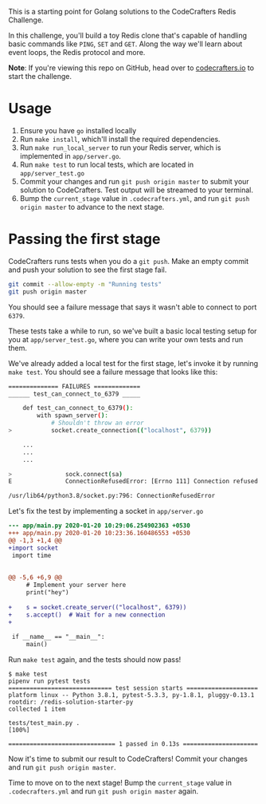 This is a starting point for Golang solutions to the CodeCrafters
Redis Challenge.

In this challenge, you'll build a toy Redis clone that's capable of handling
basic commands like `PING`, `SET` and `GET`. Along the way we'll learn about
event loops, the Redis protocol and more. 

**Note**: If you're viewing this repo on GitHub, head over to
[codecrafters.io](https://codecrafters.io) to start the challenge.

# Usage

1. Ensure you have `go` installed locally
2. Run `make install`, which'll install the required dependencies.
3. Run `make run_local_server` to run your Redis server, which is implemented in
   `app/server.go`.
3. Run `make test` to run local tests, which are located in `app/server_test.go`
4. Commit your changes and run `git push origin master` to submit your solution
   to CodeCrafters. Test output will be streamed to your terminal.
5. Bump the `current_stage` value in `.codecrafters.yml`, and run `git push
   origin master` to advance to the next stage.

# Passing the first stage

CodeCrafters runs tests when you do a `git push`. Make an empty commit and push
your solution to see the first stage fail.
   
``` sh
git commit --allow-empty -m "Running tests"
git push origin master
```

You should see a failure message that says it wasn't able to connect to port
`6379`.

These tests take a while to run, so we've built a basic local testing setup for
you at `app/server_test.go`, where you can write your own tests and run them.

We've already added a local test for the first stage, let's invoke it by running
`make test`. You should see a failure message that looks like this: 
   
```sh
============== FAILURES =============
______ test_can_connect_to_6379 _____

    def test_can_connect_to_6379():
        with spawn_server():
            # Shouldn't throw an error
>           socket.create_connection(("localhost", 6379))

    ...
    ...
    ...

>               sock.connect(sa)
E               ConnectionRefusedError: [Errno 111] Connection refused

/usr/lib64/python3.8/socket.py:796: ConnectionRefusedError
```
   
Let's fix the test by implementing a socket in `app/server.go`
 
```diff
--- app/main.py	2020-01-20 10:29:06.254902363 +0530
+++ app/main.py	2020-01-20 10:23:36.160486553 +0530
@@ -1,3 +1,4 @@
+import socket
 import time
 
 
@@ -5,6 +6,9 @@
     # Implement your server here
     print("hey")
 
+    s = socket.create_server(("localhost", 6379))
+    s.accept()  # Wait for a new connection
+
 
 if __name__ == "__main__":
     main()
```

Run `make test` again, and the tests should now pass!
   
```
$ make test
pipenv run pytest tests
============================= test session starts ====================
platform linux -- Python 3.8.1, pytest-5.3.3, py-1.8.1, pluggy-0.13.1
rootdir: /redis-solution-starter-py
collected 1 item                                                                                                                                                                                                                              

tests/test_main.py .                                                                                                                                                                                                                    [100%]

============================== 1 passed in 0.13s =====================
```

Now it's time to submit our result to CodeCrafters! Commit your changes and run
`git push origin master`.

Time to move on to the next stage! Bump the `current_stage` value in
`.codecrafters.yml` and run `git push origin master` again.

